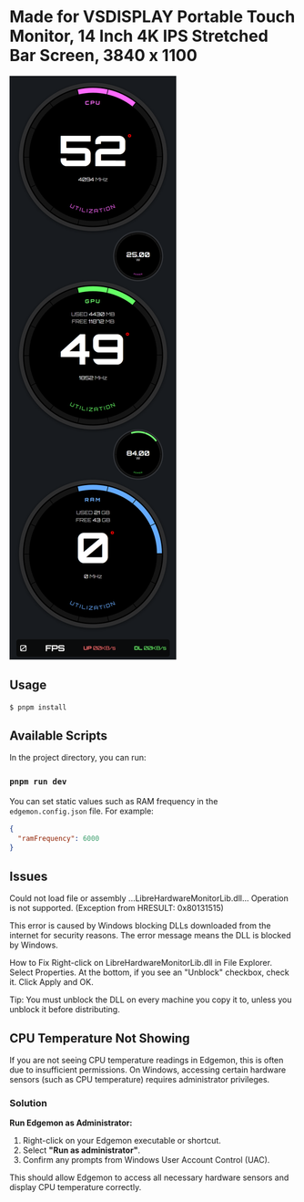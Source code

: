 # Made for VSDISPLAY Portable Touch Monitor, 14 Inch 4K IPS Stretched Bar Screen, 3840 x 1100

![Edgemon](./Screenshot%202025-06-07%20221513.png)

## Usage

```bash
$ pnpm install
```

## Available Scripts

In the project directory, you can run:

### `pnpm run dev`

You can set static values such as RAM frequency in the `edgemon.config.json` file.
For example:
```json
{
  "ramFrequency": 6000
}
```

## Issues

Could not load file or assembly ...LibreHardwareMonitorLib.dll... Operation is not supported. (Exception from HRESULT: 0x80131515)

This error is caused by Windows blocking DLLs downloaded from the internet for security reasons.
The error message means the DLL is blocked by Windows.

How to Fix
Right-click on LibreHardwareMonitorLib.dll in File Explorer.
Select Properties.
At the bottom, if you see an "Unblock" checkbox, check it.
Click Apply and OK.

Tip:
You must unblock the DLL on every machine you copy it to, unless you unblock it before distributing.

## CPU Temperature Not Showing

If you are not seeing CPU temperature readings in Edgemon, this is often due to insufficient permissions. On Windows, accessing certain hardware sensors (such as CPU temperature) requires administrator privileges.

### Solution

**Run Edgemon as Administrator:**

1. Right-click on your Edgemon executable or shortcut.
2. Select **"Run as administrator"**.
3. Confirm any prompts from Windows User Account Control (UAC).

This should allow Edgemon to access all necessary hardware sensors and display CPU temperature correctly.
